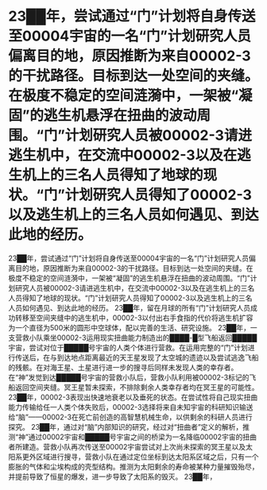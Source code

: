 # 23██年，尝试通过“门”计划将自身传送至00004宇宙的一名“门”计划研究人员偏离目的地，原因推断为来自00002-3的干扰路径。目标到达一处空间的夹缝。在极度不稳定的空间涟漪中，一架被“凝固”的逃生机悬浮在扭曲的波动周围。“门”计划研究人员被00002-3请进逃生机中，在交流中00002-3以及在逃生机上的三名人员得知了地球的现状。“门”计划研究人员得知了00002-3以及逃生机上的三名人员如何遇见、到达此地的经历。
23██年，尝试通过“门”计划将自身传送至00004宇宙的一名“门”计划研究人员偏离目的地，原因推断为来自00002-3的干扰路径。目标到达一处空间的夹缝。在极度不稳定的空间涟漪中，一架被“凝固”的逃生机悬浮在扭曲的波动周围。“门”计划研究人员被00002-3请进逃生机中，在交流中00002-3以及在逃生机上的三名人员得知了地球的现状。“门”计划研究人员得知了00002-3以及逃生机上的三名人员如何遇见、到达此地的经历。
23██年，留在月球的所有“门”计划研究人员成功转移至空间夹缝中的逃生机中，00002-3以付出右手食指的代价将逃生机扩容为一个直径为500米的圆形中空球体，配以完善的生活、研究设施。
23██年，一支营救小队乘坐00002-3运用现实扭曲能力制造出的████-█型飞船返回█████宇宙，尝试对位于█████号宇宙的人类个体进行营救。在运用完整的“门”计划进行传送后，在与到达地点距离最近的天王星发现了太空城的遗迹以及尝试逃逸飞船的残骸。在对海王星、土星进行进一步的搜寻后同样未发现人类的幸存者。在“神”发觉到达█████号宇宙的营救小队后，营救小队利用被00002-3标记的飞船返回空间夹缝。冥王星暂未探索，不排除剩余人类幸存者均在冥王星的可能性。
23██年，00002-3表现出快速地衰老以及垂死的状态。在尝试性将自己现实扭曲能力传输给任一人类个体失败后，00002-3选择将来自未知宇宙的科研知识输送给“脑”——00002-3在死亡前创造的高智慧机械生命，以供剩余的科研人员进行探究。
23██年，通过对“脑”内部知识的研究，经过对“扭曲者”定义的解析，推测“神”通过00002宇宙和█████号宇宙之间的桥梁为一名降临00002宇宙的扭曲者所建造。营救小队再次传送至00002宇宙尝试对上次尚未探索的冥王星以及太阳系更外区域进行搜寻，营救小队在通过定位坐标到达太阳系区域之后，只有一个膨胀的气体和尘埃构成的壳型结构。推测为太阳剩余的寿命被某种力量摧毁殆尽，并提前导致了恒星的爆发，进一步导致了太阳系的毁灭。
23██年，